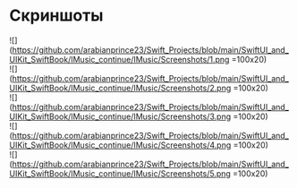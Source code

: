 # Скриншоты
  ![](https://github.com/arabianprince23/Swift_Projects/blob/main/SwiftUI_and_UIKit_SwiftBook/IMusic_continue/IMusic/Screenshots/1.png =100x20)</br>
  ![](https://github.com/arabianprince23/Swift_Projects/blob/main/SwiftUI_and_UIKit_SwiftBook/IMusic_continue/IMusic/Screenshots/2.png =100x20)</br>
  ![](https://github.com/arabianprince23/Swift_Projects/blob/main/SwiftUI_and_UIKit_SwiftBook/IMusic_continue/IMusic/Screenshots/3.png =100x20)</br>
  ![](https://github.com/arabianprince23/Swift_Projects/blob/main/SwiftUI_and_UIKit_SwiftBook/IMusic_continue/IMusic/Screenshots/4.png =100x20)</br>
  ![](https://github.com/arabianprince23/Swift_Projects/blob/main/SwiftUI_and_UIKit_SwiftBook/IMusic_continue/IMusic/Screenshots/5.png =100x20)</br>
